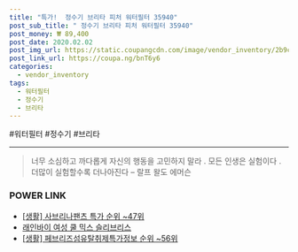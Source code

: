 ```yaml
--- 
title: "특가!  정수기 브리타 피처 워터필터 35940" 
post_sub_title: " 정수기 브리타 피처 워터필터 35940" 
post_money: ₩ 89,400 
post_date: 2020.02.02 
post_img_url: https://static.coupangcdn.com/image/vendor_inventory/2b9c/61a11ff77335f40a0881ace85d633e946ccd5c80e147f450d5fb26305256.jpg 
post_link_url: https://coupa.ng/bnT6y6 
categories: 
  - vendor_inventory 
tags: 
  - 워터필터 
  - 정수기 
  - 브리타 
--- 
```

  #워터필터 #정수기 #브리타 
<hr> 

> 너무 소심하고 까다롭게 자신의 행동을 고민하지 말라 . 모든 인생은 실험이다 . 더많이 실험할수록 더나아진다  – 랄프 왈도 에머슨 


### POWER LINK

* <a href="https://blog.naver.com/sakai111/221785356018" target="_blank"> [생활] 사브리나팬츠 특가 순위 ~47위</a>
* <a href="https://blog.naver.com/santokki14/221787044356" target="_blank">래인바이 여성 쿨 믹스 슬리브리스</a>
* <a href="https://blog.naver.com/sakai111/221770832899" target="_blank"> [생활] 페브리즈섬유탈취제특가정보 순위 ~56위</a>

